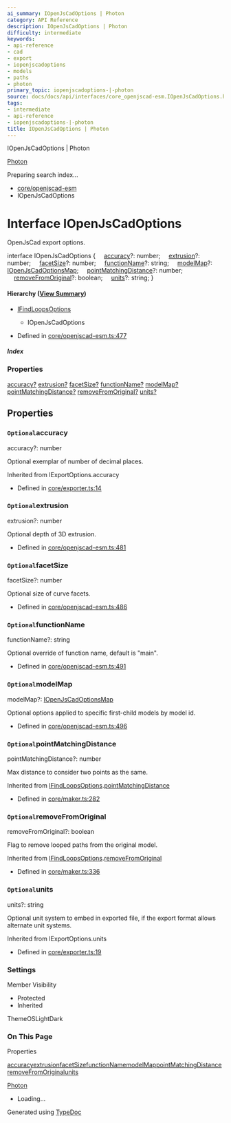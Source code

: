 ```yaml
---
ai_summary: IOpenJsCadOptions | Photon
category: API Reference
description: IOpenJsCadOptions | Photon
difficulty: intermediate
keywords:
- api-reference
- cad
- export
- iopenjscadoptions
- models
- paths
- photon
primary_topic: iopenjscadoptions-|-photon
source: docs/docs/api/interfaces/core_openjscad-esm.IOpenJsCadOptions.html
tags:
- intermediate
- api-reference
- iopenjscadoptions-|-photon
title: IOpenJsCadOptions | Photon
---
```

IOpenJsCadOptions | Photon

[Photon](../index.md)




Preparing search index...

* [core/openjscad-esm](../modules/core_openjscad-esm.md)
* IOpenJsCadOptions

# Interface IOpenJsCadOptions

OpenJsCad export options.

interface IOpenJsCadOptions {
    [accuracy](#accuracy)?: number;
    [extrusion](#extrusion)?: number;
    [facetSize](#facetsize)?: number;
    [functionName](#functionname)?: string;
    [modelMap](#modelmap)?: [IOpenJsCadOptionsMap](core_openjscad-esm.IOpenJsCadOptionsMap.md);
    [pointMatchingDistance](#pointmatchingdistance)?: number;
    [removeFromOriginal](#removefromoriginal)?: boolean;
    [units](#units)?: string;
}

#### Hierarchy ([View Summary](../hierarchy.md#core/openjscad-esm.IOpenJsCadOptions))

* [IFindLoopsOptions](core_core.IFindLoopsOptions.md)
  + IOpenJsCadOptions

* Defined in [core/openjscad-esm.ts:477](https://github.com/mwhite454/photon/blob/main/packages/photon/src/core/openjscad-esm.ts#L477)

##### Index

### Properties

[accuracy?](#accuracy)
[extrusion?](#extrusion)
[facetSize?](#facetsize)
[functionName?](#functionname)
[modelMap?](#modelmap)
[pointMatchingDistance?](#pointmatchingdistance)
[removeFromOriginal?](#removefromoriginal)
[units?](#units)

## Properties

### `Optional`accuracy

accuracy?: number

Optional exemplar of number of decimal places.

Inherited from IExportOptions.accuracy

* Defined in [core/exporter.ts:14](https://github.com/mwhite454/photon/blob/main/packages/photon/src/core/exporter.ts#L14)

### `Optional`extrusion

extrusion?: number

Optional depth of 3D extrusion.

* Defined in [core/openjscad-esm.ts:481](https://github.com/mwhite454/photon/blob/main/packages/photon/src/core/openjscad-esm.ts#L481)

### `Optional`facetSize

facetSize?: number

Optional size of curve facets.

* Defined in [core/openjscad-esm.ts:486](https://github.com/mwhite454/photon/blob/main/packages/photon/src/core/openjscad-esm.ts#L486)

### `Optional`functionName

functionName?: string

Optional override of function name, default is "main".

* Defined in [core/openjscad-esm.ts:491](https://github.com/mwhite454/photon/blob/main/packages/photon/src/core/openjscad-esm.ts#L491)

### `Optional`modelMap

modelMap?: [IOpenJsCadOptionsMap](core_openjscad-esm.IOpenJsCadOptionsMap.md)

Optional options applied to specific first-child models by model id.

* Defined in [core/openjscad-esm.ts:496](https://github.com/mwhite454/photon/blob/main/packages/photon/src/core/openjscad-esm.ts#L496)

### `Optional`pointMatchingDistance

pointMatchingDistance?: number

Max distance to consider two points as the same.

Inherited from [IFindLoopsOptions](core_core.IFindLoopsOptions.md).[pointMatchingDistance](core_core.IFindLoopsOptions.md#pointmatchingdistance)

* Defined in [core/maker.ts:282](https://github.com/mwhite454/photon/blob/main/packages/photon/src/core/maker.ts#L282)

### `Optional`removeFromOriginal

removeFromOriginal?: boolean

Flag to remove looped paths from the original model.

Inherited from [IFindLoopsOptions](core_core.IFindLoopsOptions.md).[removeFromOriginal](core_core.IFindLoopsOptions.md#removefromoriginal)

* Defined in [core/maker.ts:336](https://github.com/mwhite454/photon/blob/main/packages/photon/src/core/maker.ts#L336)

### `Optional`units

units?: string

Optional unit system to embed in exported file, if the export format allows alternate unit systems.

Inherited from IExportOptions.units

* Defined in [core/exporter.ts:19](https://github.com/mwhite454/photon/blob/main/packages/photon/src/core/exporter.ts#L19)

### Settings

Member Visibility

* Protected
* Inherited

ThemeOSLightDark

### On This Page

Properties

[accuracy](#accuracy)[extrusion](#extrusion)[facetSize](#facetsize)[functionName](#functionname)[modelMap](#modelmap)[pointMatchingDistance](#pointmatchingdistance)[removeFromOriginal](#removefromoriginal)[units](#units)

[Photon](../index.md)

* Loading...

Generated using [TypeDoc](https://typedoc.org/)
